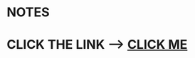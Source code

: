 # NOTES
# CLICK THE LINK -->  [CLICK ME](https://docs.google.com/document/d/1DJCxhfSAS9ngeeZUjEglPjfto0ZYDz7yFt4S8gIfpb8/edit?usp=sharing )
